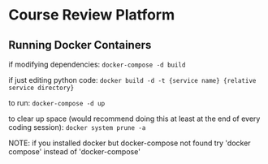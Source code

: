  # Course Review Platform

 ## Running Docker Containers
if modifying dependencies:
```docker-compose -d build```

if just editing python code:
```docker build -d -t {service name} {relative service directory}```

to run:
```docker-compose -d up```

to clear up space (would recommend doing this at least at the end of every coding session):
```docker system prune -a```

NOTE: if you installed docker but docker-compose not found try 'docker compose' instead of 'docker-compose'
